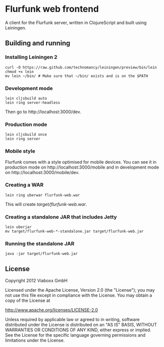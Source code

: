 Flurfunk web frontend
=====================

A client for the Flurfunk server, written in ClojureScript and built using
Leiningen.

Building and running
--------------------

### Installing Leiningen 2 ###

    curl -O https://raw.github.com/technomancy/leiningen/preview/bin/lein
    chmod +x lein
    mv lein ~/bin/ # Make sure that ~/bin/ exists and is on the $PATH

### Development mode ###

    lein cljsbuild auto
    lein ring server-headless
    
Then go to http://localhost:3000/dev.

### Production mode ###

    lein cljsbuild once
    lein ring server

### Mobile style ###

Flurfunk comes with a style optimised for mobile devices. You can see
it in production mode on http://localhost:3000/mobile and in
development mode on http://localhost:3000/mobile/dev.

### Creating a WAR ###

    lein ring uberwar flurfunk-web.war

This will create _target/flurfunk-web.war_.

### Creating a standalone JAR that includes Jetty ###

    lein uberjar
	mv target/flurfunk-web-*-standalone.jar target/flurfunk-web.jar

### Running the standalone JAR ###

    java -jar target/flurfunk-web.jar

License
-------

Copyright 2012 Viaboxx GmbH

Licensed under the Apache License, Version 2.0 (the "License");
you may not use this file except in compliance with the License.
You may obtain a copy of the License at

  http://www.apache.org/licenses/LICENSE-2.0

Unless required by applicable law or agreed to in writing, software
distributed under the License is distributed on an "AS IS" BASIS,
WITHOUT WARRANTIES OR CONDITIONS OF ANY KIND, either express or implied.
See the License for the specific language governing permissions and
limitations under the License.
